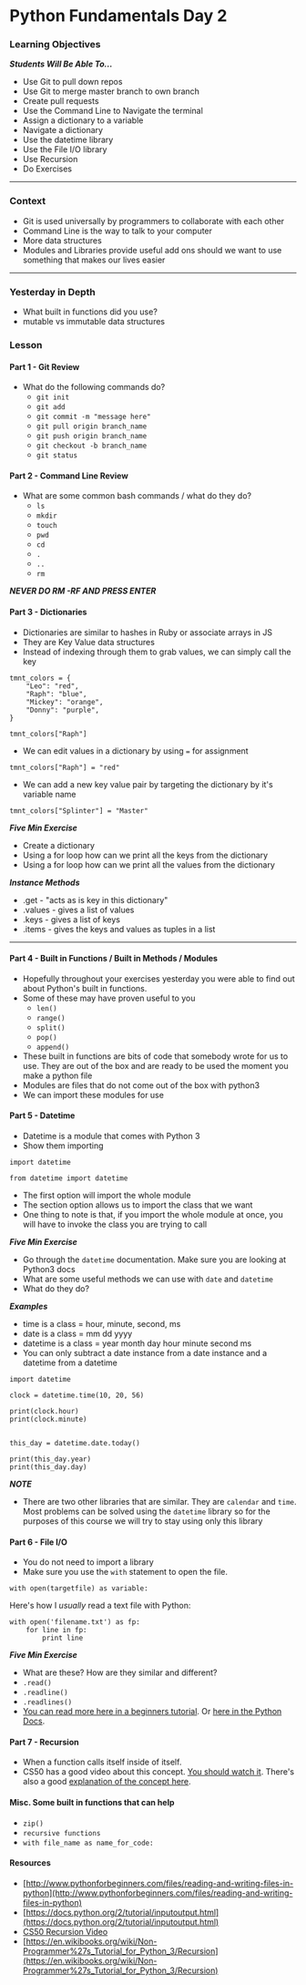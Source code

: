 # Python Fundamentals Day 2

### Learning Objectives

***Students Will Be Able To...***

* Use Git to pull down repos
* Use Git to merge master branch to own branch
* Create pull requests
* Use the Command Line to Navigate the terminal
* Assign a dictionary to a variable
* Navigate a dictionary
* Use the datetime library
* Use the File I/O library
* Use Recursion
* Do Exercises

---
### Context

* Git is used universally by programmers to collaborate with each other
* Command Line is the way to talk to your computer
* More data structures
* Modules and Libraries provide useful add ons should we want to use something that makes our lives easier

---
### Yesterday in Depth

* What built in functions did you use?
* mutable vs immutable data structures 

### Lesson

#### Part 1 - Git Review

* What do the following commands do?
	* `git init`
	* `git add`
	* `git commit -m "message here"`
	* `git pull origin branch_name`
	* `git push origin branch_name`
	* `git checkout -b branch_name`
	* `git status`

#### Part 2 - Command Line Review

* What are some common bash commands / what do they do?
	* `ls`
	* `mkdir`
	* `touch`
	* `pwd`
	* `cd`
	* `.`
	* `..`
	* `rm`

***NEVER DO RM -RF AND PRESS ENTER***

#### Part 3 - Dictionaries 

* Dictionaries are similar to hashes in Ruby or associate arrays in JS
* They are Key Value data structures
* Instead of indexing through them to grab values, we can simply call the key

```
tmnt_colors = {
	"Leo": "red",
	"Raph": "blue",
	"Mickey": "orange",
	"Donny": "purple",
}

tmnt_colors["Raph"]
```
* We can edit values in a dictionary by using `=` for assignment

```
tmnt_colors["Raph"] = "red"
```

* We can add a new key  value pair by targeting the dictionary by it's variable name

```
tmnt_colors["Splinter"] = "Master"
```

***Five Min Exercise***

* Create a dictionary
* Using a for loop how can we print all the keys from the dictionary
* Using a for loop how can we print all the values from the dictionary

***Instance Methods***

* .get - "acts as is key in this dictionary"
* .values - gives a list of values
* .keys - gives a list of keys
* .items - gives the keys and values as tuples in a list

---

#### Part 4 - Built in Functions / Built in Methods / Modules

* Hopefully throughout your exercises yesterday you were able to find out about Python's built in functions. 
* Some of these may have proven useful to you
	* `len()`
	* `range()`
	* `split()`
	* `pop()`
	* `append()`
* These built in functions are bits of code that somebody wrote for us to use. They are out of the box and are ready to be used the moment you make a python file
* Modules are files that do not come out of the box with python3
* We can import these modules for use

#### Part 5 - Datetime

* Datetime is a module that comes with Python 3
* Show them importing

```
import datetime

from datetime import datetime
```
* The first option will import the whole module
* The section option allows us to import the class that we want
* One thing to note is that, if you import the whole module at once, you will have to invoke the class you are trying to call

***Five Min Exercise***

* Go through the `datetime` documentation. Make sure you are looking at Python3 docs
* What are some useful methods we can use with `date` and `datetime`
* What do they do?

***Examples***

* time is a class = hour, minute, second, ms
* date is a class = mm dd yyyy
* datetime is a class = year month day hour minute second ms
* You can only subtract a date instance from a date instance and a datetime from a datetime

```
import datetime

clock = datetime.time(10, 20, 56)

print(clock.hour)
print(clock.minute)


this_day = datetime.date.today()

print(this_day.year)
print(this_day.day)
```

***NOTE***

* There are two other libraries that are similar. They are `calendar` and `time`. Most problems can be solved using the `datetime` library so for the purposes of this course we will try to stay using only this library

#### Part 6 - File I/O

* You do not need to import a library
* Make sure you use the `with` statement to open the file. 
```
with open(targetfile) as variable:
```
Here's how I *usually* read a text file with Python:
```
with open('filename.txt') as fp:
    for line in fp:
        print line
```

***Five Min Exercise***

* What are these? How are they similar and different?
* `.read()`
* `.readline()`
* `.readlines()`
* [You can read more here in a beginners tutorial](http://www.pythonforbeginners.com/files/reading-and-writing-files-in-python).
Or [here in the Python Docs](https://docs.python.org/2/tutorial/inputoutput.html).

#### Part 7 - Recursion

* When a function calls itself inside of itself.
* CS50 has a good video about this concept. [You should watch it](https://youtu.be/oWDKy0sKFyQ?t=6m20s).
There's also a good [explanation of the concept here](https://en.wikibooks.org/wiki/Non-Programmer%27s_Tutorial_for_Python_3/Recursion).

#### Misc. Some built in functions that can help

* `zip()`
* `recursive functions`
* `with file_name as name_for_code:`

#### Resources
* [http://www.pythonforbeginners.com/files/reading-and-writing-files-in-python](http://www.pythonforbeginners.com/files/reading-and-writing-files-in-python)
* [https://docs.python.org/2/tutorial/inputoutput.html](https://docs.python.org/2/tutorial/inputoutput.html)
* [CS50 Recursion Video](https://youtu.be/oWDKy0sKFyQ?t=6m20s)
* [https://en.wikibooks.org/wiki/Non-Programmer%27s_Tutorial_for_Python_3/Recursion](https://en.wikibooks.org/wiki/Non-Programmer%27s_Tutorial_for_Python_3/Recursion)
